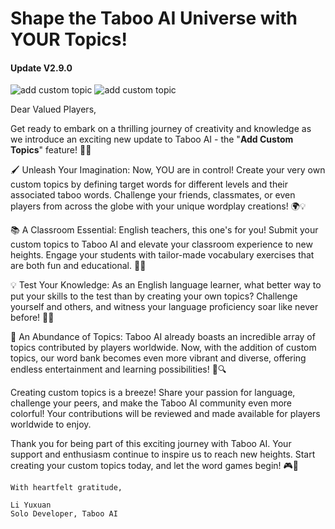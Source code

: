 # Shape the Taboo AI Universe with **YOUR** Topics! 

#### Update V2.9.0

![add custom topic](https://i.ibb.co/VWB4vjG/add-custom-topic-0.png)
![add custom topic](https://media.giphy.com/media/v1.Y2lkPTc5MGI3NjExcWo0bG03d3k3dnB1cGgwcW1kN3Q2MjFmb2R1amV1aGE0end3d3NhbSZlcD12MV9pbnRlcm5hbF9naWZfYnlfaWQmY3Q9Zw/arhewKXaunttoKjdBR/giphy.gif)

Dear Valued Players,

Get ready to embark on a thrilling journey of creativity and knowledge as we introduce an exciting new update to Taboo AI - the "**Add Custom Topics**" feature! 🎉🚀

🖌️ Unleash Your Imagination: Now, YOU are in control! Create your very own custom topics by defining target words for different levels and their associated taboo words. Challenge your friends, classmates, or even players from across the globe with your unique wordplay creations! 🌍💡

📚 A Classroom Essential: English teachers, this one's for you! Submit your custom topics to Taboo AI and elevate your classroom experience to new heights. Engage your students with tailor-made vocabulary exercises that are both fun and educational. 🏫✨

💡 Test Your Knowledge: As an English language learner, what better way to put your skills to the test than by creating your own topics? Challenge yourself and others, and witness your language proficiency soar like never before! 🚀🌟

🎨 An Abundance of Topics: Taboo AI already boasts an incredible array of topics contributed by players worldwide. Now, with the addition of custom topics, our word bank becomes even more vibrant and diverse, offering endless entertainment and learning possibilities! 🌈🔍

Creating custom topics is a breeze! Share your passion for language, challenge your peers, and make the Taboo AI community even more colorful! Your contributions will be reviewed and made available for players worldwide to enjoy.

Thank you for being part of this exciting journey with Taboo AI. Your support and enthusiasm continue to inspire us to reach new heights. Start creating your custom topics today, and let the word games begin! 🎮💬

```
With heartfelt gratitude,

Li Yuxuan
Solo Developer, Taboo AI
```